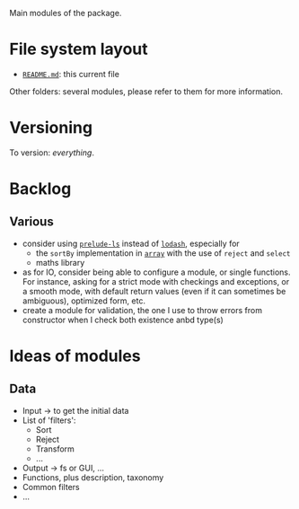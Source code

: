 Main modules of the package.

# File system layout

* [`README.md`](./README.md): this current file

Other folders: several modules, please refer to them for more information.

# Versioning

To version: _everything_.

# Backlog

## Various

* consider using [`prelude-ls`](http://preludels.com) instead of [`lodash`](http://lodash.com), especially for
	* the `sortBy` implementation in [`array`](./array) with the use of `reject` and `select`
	* maths library
* as for IO, consider being able to configure a module, or single functions. For instance, asking for a strict mode with checkings and exceptions, or a smooth mode, with default return values (even if it can sometimes be ambiguous), optimized form, etc.
* create a module for validation, the one I use to throw errors from constructor when I check both existence anbd type(s)

# Ideas of modules

## Data

* Input -> to get the initial data
* List of 'filters':
	- Sort
	- Reject
	- Transform
	- ...
* Output -> fs or GUI, ...
* Functions, plus description, taxonomy
* Common filters
* ...
